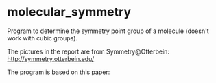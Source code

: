 # molecular_symmetry
Program to determine the symmetry point group of a molecule (doesn't work with cubic groups).

The pictures in the report are from Symmetry@Otterbein: http://symmetry.otterbein.edu/

The program is based on this paper:
